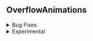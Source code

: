 ## OverflowAnimations

<details>
  <summary>Bug Fixes</summary>
  
# Features
- **Cleaner Enchantment Glint** - Make the enchantment glint only display up to down. 
- **1.15+ Armor Enchantment Glint** - Make the armor enchantment glint like the 1.15 animation.
- **1.7 Third Person Blockhit Rendering** - Render the third person blockhit like in 1.7.
- **Spiderfrog Old Animations Punching** - Enable 1.7 item usage whilst punching like Spiderfrog's Old Animations. Fixes false anti-cheat detections.
- **1.7 Item / Block Positions** - Uses the 1.7 item positions for all items and blocks in both the first and third person POV.
- **1.7 First Person Carpet Position** - Lowers the carpets in the first person POV similar to how it's done in 1.7.
  </details>
<details>
  <summary>Experimental</summary>
  
